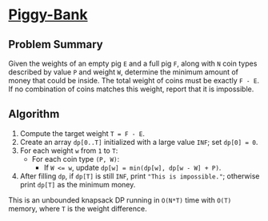 # [Piggy-Bank](https://www.spoj.com/problems/PIGBANK/)

## Problem Summary
Given the weights of an empty pig `E` and a full pig `F`, along with `N` coin types described by value `P` and weight `W`, determine the minimum amount of money that could be inside. The total weight of coins must be exactly `F - E`. If no combination of coins matches this weight, report that it is impossible.

## Algorithm
1. Compute the target weight `T = F - E`.
2. Create an array `dp[0..T]` initialized with a large value `INF`; set `dp[0] = 0`.
3. For each weight `w` from `1` to `T`:
   - For each coin type `(P, W)`:
     - If `W <= w`, update `dp[w] = min(dp[w], dp[w - W] + P)`.
4. After filling `dp`, if `dp[T]` is still `INF`, print `"This is impossible."`; otherwise print `dp[T]` as the minimum money.

This is an unbounded knapsack DP running in `O(N*T)` time with `O(T)` memory, where `T` is the weight difference.
